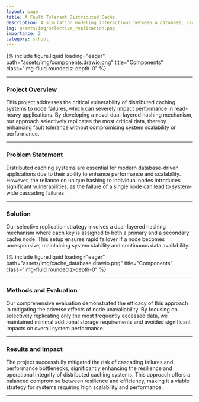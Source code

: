 ```yaml
---
layout: page
title: A Fault Tolerant Distributed Cache
description: A simulation modeling interactions between a database, cache nodes, and client requests
img: assets/img/selective_replication.png
importance: 2
category: school
---
```


<div class="row justify-content-sm-center">
    <div class="col-sm mt-3 mt-md-0">
        {% include figure.liquid loading="eager" path="assets/img/components.drawio.png" title="Components" class="img-fluid rounded z-depth-0" %}
    </div>
    <div class="col-sm mt-3 mt-md-0">
        <span> </span>
    </div>
</div>

---

### Project Overview

This project addresses the critical vulnerability of distributed caching systems to node failures, which can severely impact performance in read-heavy applications. By developing a novel dual-layered hashing mechanism, our approach selectively replicates the most critical data, thereby enhancing fault tolerance without compromising system scalability or performance.

---

### Problem Statement

Distributed caching systems are essential for modern database-driven applications due to their ability to enhance performance and scalability. However, the reliance on unique hashing to individual nodes introduces significant vulnerabilities, as the failure of a single node can lead to system-wide cascading failures.

---

### Solution

Our selective replication strategy involves a dual-layered hashing mechanism where each key is assigned to both a primary and a secondary cache node. This setup ensures rapid failover if a node becomes unresponsive, maintaining system stability and continuous data availability.

<div class="row">
    <div class="col-sm mt-3 mt-md-0">
        {% include figure.liquid loading="eager" path="assets/img/cache_database.drawio.png" title="Components" class="img-fluid rounded z-depth-0" %}
    </div>
</div>

---

### Methods and Evaluation

Our comprehensive evaluation demonstrated the efficacy of this approach in mitigating the adverse effects of node unavailability. By focusing on selectively replicating only the most frequently accessed data, we maintained minimal additional storage requirements and avoided significant impacts on overall system performance.

---

### Results and Impact

The project successfully mitigated the risk of cascading failures and performance bottlenecks, significantly enhancing the resilience and operational integrity of distributed caching systems. This approach offers a balanced compromise between resilience and efficiency, making it a viable strategy for systems requiring high scalability and performance.

---
